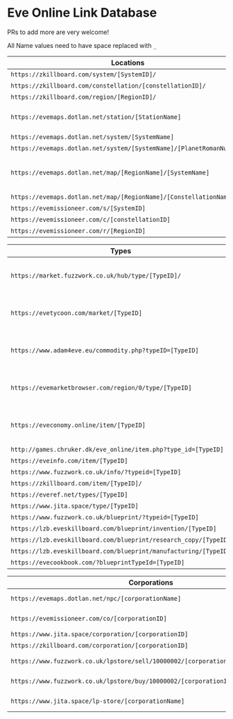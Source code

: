 # Eve Online Link Database

PRs to add more are very welcome!

All Name values need to have space replaced with `_`

| Locations | Example | Notes |
| --- | --- | --- |
| `https://zkillboard.com/system/[SystemID]/`  | https://zkillboard.com/system/30003392/ |
| `https://zkillboard.com/constellation/[constellationID]/` | https://zkillboard.com/constellation/20000001/
| `https://zkillboard.com/region/[RegionID]/` | https://zkillboard.com/region/10000042/
| `https://evemaps.dotlan.net/station/[StationName]` | https://evemaps.dotlan.net/station/Eygfe_VII_-_Moon_19_-_Minmatar_Mining_Corporation_Refinery
| `https://evemaps.dotlan.net/system/[SystemName]` | https://evemaps.dotlan.net/system/Eygfe
| `https://evemaps.dotlan.net/system/[SystemName]/[PlanetRomanNumber]` | https://evemaps.dotlan.net/system/Eygfe/III
| `https://evemaps.dotlan.net/map/[RegionName]/[SystemName]` | https://evemaps.dotlan.net/map/Metropolis/Eygfe | System on region map |
| `https://evemaps.dotlan.net/map/[RegionName]/[ConstellationName]` | https://evemaps.dotlan.net/map/Metropolis/Ankard
| `https://evemissioneer.com/s/[SystemID]` | https://evemissioneer.com/s/30003392 |
| `https://evemissioneer.com/c/[constellationID]` | https://evemissioneer.com/c/20000001
| `https://evemissioneer.com/r/[RegionID]` | https://evemissioneer.com/r/10000042


| Types  | Example | Notes |
| --- | --- | --- |
| `https://market.fuzzwork.co.uk/hub/type/[TypeID]/` | https://market.fuzzwork.co.uk/hub/type/10679/ | Must be on the market |
| `https://evetycoon.com/market/[TypeID]` | https://evetycoon.com/market/10679 | Must be on the market |
| `https://www.adam4eve.eu/commodity.php?typeID=[TypeID]` | https://www.adam4eve.eu/commodity.php?typeID=10679 | Must be on the market |
| `https://evemarketbrowser.com/region/0/type/[TypeID]` | https://evemarketbrowser.com/region/0/type/10679 | Must be on the market |
| `https://eveconomy.online/item/[TypeID]` | https://eveconomy.online/item/10679 | Must be on the market |
| `http://games.chruker.dk/eve_online/item.php?type_id=[TypeID]` | http://games.chruker.dk/eve_online/item.php?type_id=10679
| `https://eveinfo.com/item/[TypeID]` | https://eveinfo.com/item/10679
| `https://www.fuzzwork.co.uk/info/?typeid=[TypeID]` | https://www.fuzzwork.co.uk/info/?typeid=10679
| `https://zkillboard.com/item/[TypeID]/` | https://zkillboard.com/item/10679/
| `https://everef.net/types/[TypeID]` | https://everef.net/types/10679
| `https://www.jita.space/type/[TypeID]` | https://www.jita.space/type/10679
| `https://www.fuzzwork.co.uk/blueprint/?typeid=[TypeID]` | https://www.fuzzwork.co.uk/blueprint/?typeid=10679
| `https://lzb.eveskillboard.com/blueprint/invention/[TypeID]` | https://lzb.eveskillboard.com/blueprint/invention/10679
| `https://lzb.eveskillboard.com/blueprint/research_copy/[TypeID]` | https://lzb.eveskillboard.com/blueprint/research_copy/10679
| `https://lzb.eveskillboard.com/blueprint/manufacturing/[TypeID]` | https://lzb.eveskillboard.com/blueprint/manufacturing/10679
| `https://evecookbook.com/?blueprintTypeId=[TypeID]` | https://evecookbook.com/?blueprintTypeId=10679

| Corporations | Example | Notes |
| --- | --- | --- |
| `https://evemaps.dotlan.net/npc/[corporationName]` | https://evemaps.dotlan.net/npc/Minmatar_Mining_Corporation |  	Only NPC Corporations
| `https://evemissioneer.com/co/[corporationID]` | https://evemissioneer.com/co/1000055 | Only NPC Corporations
| `https://www.jita.space/corporation/[corporationID]` | https://www.jita.space/corporation/1000055
| `https://zkillboard.com/corporation/[corporationID]` | https://zkillboard.com/corporation/1000055
| `https://www.fuzzwork.co.uk/lpstore/sell/10000002/[corporationID]/withblueprints` | https://www.fuzzwork.co.uk/lpstore/sell/10000002/1000055/withblueprints | Only NPC Corporations |
| `https://www.fuzzwork.co.uk/lpstore/buy/10000002/[corporationID]/withblueprints` | https://www.fuzzwork.co.uk/lpstore/buy/10000002/1000055/withblueprints | Only NPC Corporations |
| `https://www.jita.space/lp-store/[corporationName]` | https://www.jita.space/lp-store/Minmatar_Mining_Corporation | Only NPC Corporations | 

